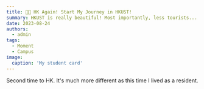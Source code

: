 ```yaml
---
title: 👋🏻 HK Again! Start My Journey in HKUST!
summary: HKUST is really beautiful! Most importantly, less tourists...
date: 2023-08-24
authors:
  - admin
tags:
  - Moment
  - Campus
image:
  caption: 'My student card'
---
```


Second time to HK. It's much more different as this time I lived as a resident.